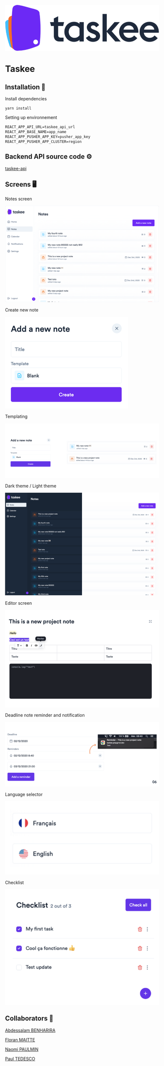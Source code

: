 ![Taskee logo](./preview/taskee_logo.png?width=302&height=104)
# Taskee

## **Installation 🚀**

Install dependencies
	
    yarn install
	
Setting up environnement

    REACT_APP_API_URL=taskee_api_url
    REACT_APP_BASE_NAME=app_name
    REACT_APP_PUSHER_APP_KEY=pusher_app_key
    REACT_APP_PUSHER_APP_CLUSTER=region

## **Backend API source code ⚙️** 

[taskee-api](https://github.com/codebynao/taskee-api)

## **Screens 🖥**

Notes screen

![Notes](./preview/notes_screen.png)


Create new note

![new note](./preview/create_note.png)

Templating

![Templating](./preview/template.png)

Dark theme / Light theme

![Theming](./preview/theme.png)

Editor screen

![Editor screen](./preview/editor_screen.png)

Deadline note reminder and notification

![deadline note reminder](./preview/deadline.png)

Language selector

![Language selector](./preview/language.png)

Checklist

![checklist](./preview/checklist.png)

## **Collaborators 🤖**

[Abdessalam BENHARIRA](https://github.com/itsabdessalam/taskee)

[Floran MAITTE](https://github.com/Floran-mtte)

[Naomi PAULMIN](https://github.com/codebynao)

[Paul TEDESCO](https://github.com/PaulTedesco)
